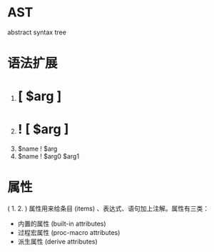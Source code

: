 # AST
abstract syntax tree

# 语法扩展
1. # [ $arg ]
2. # ! [ $arg ]
3. $name ! $arg
4. $name ! $arg0 $arg1

# 属性
( 1. 2. )
属性用来给条目 (items) 、表达式、语句加上注解。属性有三类：
- 内置的属性 (built-in attributes)
- 过程宏属性 (proc-macro attributes)
- 派生属性 (derive attributes)

